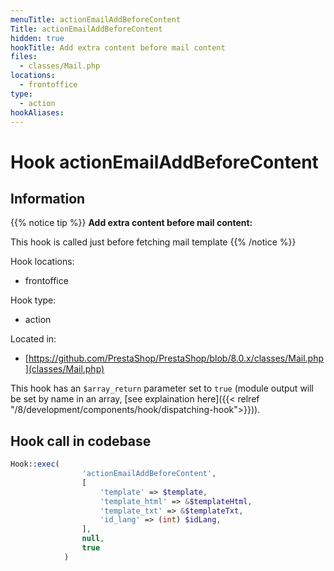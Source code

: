 ```yaml
---
menuTitle: actionEmailAddBeforeContent
Title: actionEmailAddBeforeContent
hidden: true
hookTitle: Add extra content before mail content
files:
  - classes/Mail.php
locations:
  - frontoffice
type:
  - action
hookAliases:
---
```


# Hook actionEmailAddBeforeContent

## Information

{{% notice tip %}}
**Add extra content before mail content:** 

This hook is called just before fetching mail template
{{% /notice %}}

Hook locations: 
  - frontoffice

Hook type: 
  - action

Located in: 
  - [https://github.com/PrestaShop/PrestaShop/blob/8.0.x/classes/Mail.php](classes/Mail.php)

This hook has an `$array_return` parameter set to `true` (module output will be set by name in an array, [see explaination here]({{< relref "/8/development/components/hook/dispatching-hook">}})).

## Hook call in codebase

```php
Hook::exec(
                'actionEmailAddBeforeContent',
                [
                    'template' => $template,
                    'template_html' => &$templateHtml,
                    'template_txt' => &$templateTxt,
                    'id_lang' => (int) $idLang,
                ],
                null,
                true
            )
```